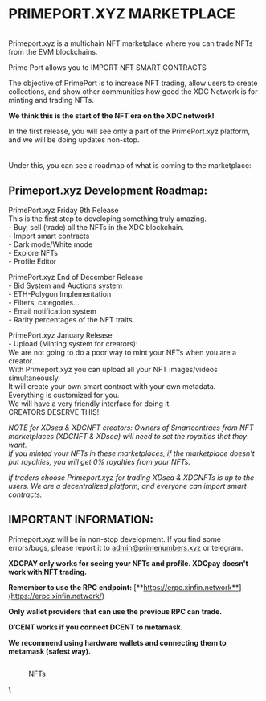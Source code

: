 # PRIMEPORT.XYZ MARKETPLACE

<figure><img src="https://miro.medium.com/max/700/1*Wt5oaOrTcsec62I5AMG4Tw.png" alt=""><figcaption></figcaption></figure>

Primeport.xyz is a multichain NFT marketplace where you can trade NFTs from the EVM blockchains.

Prime Port allows you to IMPORT NFT SMART CONTRACTS

The objective of PrimePort is to increase NFT trading, allow users to create collections, and show other communities how good the XDC Network is for minting and trading NFTs.

**We think this is the start of the NFT era on the XDC network!**

In the first release, you will see only a part of the PrimePort.xyz platform, and we will be doing updates non-stop.\
\
\
Under this, you can see a roadmap of what is coming to the marketplace:

## **Primeport.xyz Development Roadmap:** <a href="#cba7" id="cba7"></a>

PrimePort.xyz Friday 9th Release\
This is the first step to developing something truly amazing.\
\- Buy, sell (trade) all the NFTs in the XDC blockchain.\
\- Import smart contracts\
\- Dark mode/White mode\
\- Explore NFTs\
\- Profile Editor

PrimePort.xyz End of December Release\
\- Bid System and Auctions system\
\- ETH-Polygon Implementation\
\- Filters, categories…\
\- Email notification system\
\- Rarity percentages of the NFT traits

PrimePort.xyz January Release\
\- Upload (Minting system for creators):\
We are not going to do a poor way to mint your NFTs when you are a creator.\
With Primeport.xyz you can upload all your NFT images/videos simultaneously.\
It will create your own smart contract with your own metadata.\
Everything is customized for you.\
We will have a very friendly interface for doing it.\
CREATORS DESERVE THIS!!

_NOTE for XDsea & XDCNFT creators: Owners of Smartcontracs from NFT marketplaces (XDCNFT & XDsea) will need to set the royalties that they want._\
_If you minted your NFTs in these marketplaces, if the marketplace doesn't put royalties, you will get 0% royalties from your NFTs._

_If traders choose Primeport.xyz for trading XDsea & XDCNFTs is up to the users. We are a decentralized platform, and everyone can import smart contracts._

## **IMPORTANT INFORMATION:** <a href="#c1c8" id="c1c8"></a>

Primeport.xyz will be in non-stop development. If you find some errors/bugs, please report it to admin@primenumbers.xyz or telegram.

**XDCPAY only works for seeing your NFTs and profile. XDCpay doesn't work with NFT trading.**

**Remember to use the RPC endpoint:** [**https://erpc.xinfin.network**](https://erpc.xinfin.network/)

**Only wallet providers that can use the previous RPC can trade.**

**D’CENT works if you connect DCENT to metamask.**

**We recommend using hardware wallets and connecting them to metamask (safest way).**

<figure><img src="https://miro.medium.com/max/700/1*xRgAsmg89ufpeoXz9zDRRg.png" alt=""><figcaption><p>NFTs</p></figcaption></figure>

\
